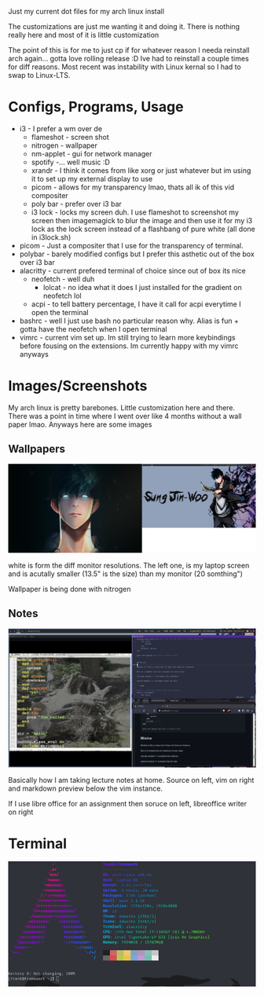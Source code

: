 Just my current dot files for my arch linux install

The customizations are just me wanting it and doing it. There is nothing really here and most of it is little customization

The point of this is for me to just cp if for whatever reason I needa reinstall arch again... gotta love rolling release :D Ive had to reinstall a couple times for diff reasons. Most recent was instability with Linux kernal so I had to swap to Linux-LTS.

# Configs, Programs, Usage
- i3 - I prefer a wm over de
    - flameshot - screen shot
    - nitrogen - wallpaper
    - nm-applet - gui for network manager
    - spotify -... well music :D
    - xrandr - I think it comes from like xorg or just whatever but im using it to set up my external display to use
    - picom - allows for my transparency lmao, thats all ik of this vid compositer
    - poly bar - prefer over i3 bar
    - i3 lock - locks my screen duh. I use flameshot to screenshot my screen then imagemagick to blur the image and then use it for my i3 lock as the lock screen instead of a flashbang of pure white (all done in i3lock.sh)
- picom - Just a compositer that I use for the transparency of terminal.
- polybar - barely modified configs but I prefer this asthetic out of the box over i3 bar
- alacritty - current prefered terminal of choice since out of box its nice
    - neofetch - well duh
        - lolcat - no idea what it does I just installed for the gradient on neofetch lol
    - acpi - to tell battery percentage, I have it call for acpi everytime I open the terminal
- bashrc - well I just use bash no particular reason why. Alias is fun + gotta have the neofetch when I open terminal
- vimrc - current vim set up. Im still trying to learn more keybindings before fousing on the extensions. Im currently happy with my vimrc anyways

# Images/Screenshots

My arch linux is pretty barebones. Little customization here and there. There was a point in time where I went over like 4 months without a wall paper lmao. Anyways here are some images

## Wallpapers

![img](./images/homeSetup.png)

white is form the diff monitor resolutions. The left one, is my laptop screen and is acutally smaller (13.5" is the size) than my monitor (20 somthing")

Wallpaper is being done with nitrogen

## Notes

![img](./images/takingNotes.png)

Basically how I am taking lecture notes at home. Source on left, vim on right and markdown preview below the vim instance.

If I use libre office for an assignment then soruce on left, libreoffice writer on right

# Terminal

![img](./images/terminal.png)

